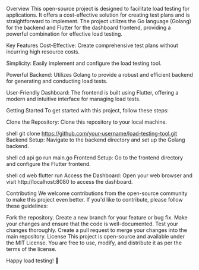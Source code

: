 Overview
This open-source project is designed to facilitate load testing for applications. It offers a cost-effective solution for creating test plans and is straightforward to implement. The project utilizes the Go language (Golang) for the backend and Flutter for the dashboard frontend, providing a powerful combination for effective load testing.

Key Features
Cost-Effective: Create comprehensive test plans without incurring high resource costs.

Simplicity: Easily implement and configure the load testing tool.

Powerful Backend: Utilizes Golang to provide a robust and efficient backend for generating and conducting load tests.

User-Friendly Dashboard: The frontend is built using Flutter, offering a modern and intuitive interface for managing load tests.

Getting Started
To get started with this project, follow these steps:

Clone the Repository: Clone this repository to your local machine.

shell
git clone https://github.com/your-username/load-testing-tool.git
Backend Setup: Navigate to the backend directory and set up the Golang backend.

shell
cd api
go run main.go
Frontend Setup: Go to the frontend directory and configure the Flutter frontend.

shell
cd web
flutter run
Access the Dashboard: Open your web browser and visit http://localhost:8080 to access the dashboard.

Contributing
We welcome contributions from the open-source community to make this project even better. If you'd like to contribute, please follow these guidelines:

Fork the repository.
Create a new branch for your feature or bug fix.
Make your changes and ensure that the code is well-documented.
Test your changes thoroughly.
Create a pull request to merge your changes into the main repository.
License
This project is open-source and available under the MIT License. You are free to use, modify, and distribute it as per the terms of the license.

Happy load testing! 🚀
